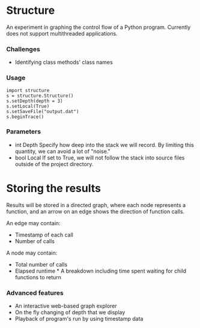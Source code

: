# Structure

An experiment in graphing the control flow of a Python program.  Currently does not support multithreaded applications.

### Challenges
* Identifying class methods' class names

### Usage

    import structure
    s = structure.Structure()
    s.setDepth(depth = 3)
    s.setLocal(True)
    s.setSaveFile("output.dat")
    s.beginTrace()

### Parameters
* int Depth
        Specify how deep into the stack we will record.  By limiting this quantity, we can avoid a lot of "noise."
* bool Local
        If set to True, we will not follow the stack into source files outside of the project directory.

# Storing the results

Results will be stored in a directed graph, where each node represents a function, and an arrow on an edge shows the direction of function calls.

An edge may contain:
* Timestamp of each call
* Number of calls

A node may contain:
* Total number of calls
* Elapsed runtime
        * A breakdown including time spent waiting for child functions to return

### Advanced features

* An interactive web-based graph explorer
* On the fly changing of depth that we display
* Playback of program's run by using timestamp data
